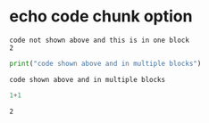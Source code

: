 # echo code chunk option

```
code not shown above and this is in one block
2
```

```python
print("code shown above and in multiple blocks")
```

```
code shown above and in multiple blocks
```

```python
1+1
```

```
2
```
